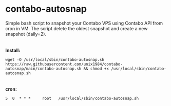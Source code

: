 # contabo-autosnap
Simple bash script to snapshot your Contabo VPS using Contabo API from cron in VM.
The script delete the oldest snapshot and create a new snapshot (daily=2).
<br/>
<br/>
<br/>
**Install:**

```wget -O /usr/local/sbin/contabo-autosnap.sh https://raw.githubusercontent.com/unix1984/contabo-autosnap/main/contabo-autosnap.sh && chmod +x /usr/local/sbin/contabo-autosnap.sh```
<br/>
<br/>
<br/>
**cron:**

```5  0  * * *     root   /usr/local/sbin/contabo-autosnap.sh```
<br/>
<br/>
<br/>
